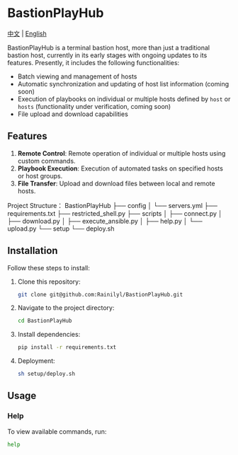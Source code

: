# BastionPlayHub

[中文](README.md) | [English](README.en.md)

BastionPlayHub is a terminal bastion host, more than just a traditional bastion host, currently in its early stages with ongoing updates to its features. Presently, it includes the following functionalities:

- Batch viewing and management of hosts
- Automatic synchronization and updating of host list information (coming soon)
- Execution of playbooks on individual or multiple hosts defined by `host` or `hosts` (functionality under verification, coming soon)
- File upload and download capabilities

## Features

1. **Remote Control**: Remote operation of individual or multiple hosts using custom commands.
2. **Playbook Execution**: Execution of automated tasks on specified hosts or host groups.
3. **File Transfer**: Upload and download files between local and remote hosts.





Project Structure：
BastionPlayHub
├── config
│   └── servers.yml
├── requirements.txt
├── restricted_shell.py
├── scripts
│   ├── connect.py
│   ├── download.py
│   ├── execute_ansible.py
│   ├── help.py
│   └── upload.py
└── setup
    └── deploy.sh


## Installation

Follow these steps to install:

1. Clone this repository:
    ```bash
    git clone git@github.com:Rainilyl/BastionPlayHub.git
    ```
2. Navigate to the project directory:
    ```bash
    cd BastionPlayHub
    ```
3. Install dependencies:
    ```bash
    pip install -r requirements.txt
    ```

4. Deployment:
    ```bash
    sh setup/deploy.sh
    ```

## Usage

### Help

To view available commands, run:

```bash
help
